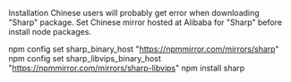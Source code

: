 Installation
Chinese users will probably get error when downloading "Sharp" package.
Set Chinese mirror hosted at Alibaba for "Sharp" before install node packages.

npm config set sharp_binary_host "https://npmmirror.com/mirrors/sharp"
npm config set sharp_libvips_binary_host "https://npmmirror.com/mirrors/sharp-libvips"
npm install sharp